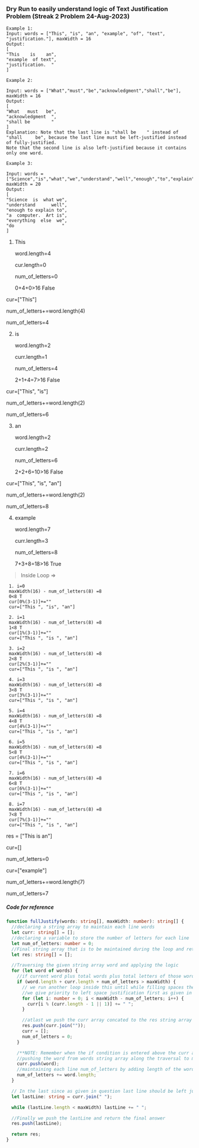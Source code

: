 ### Dry Run to easily understand logic of Text Justification Problem (Streak 2 Problem 24-Aug-2023)

    Example 1:
    Input: words = ["This", "is", "an", "example", "of", "text", "justification."], maxWidth = 16
    Output:
    [
    "This    is    an",
    "example  of text",
    "justification.  "
    ]

    Example 2:

    Input: words = ["What","must","be","acknowledgment","shall","be"], maxWidth = 16
    Output:
    [
    "What   must   be",
    "acknowledgment  ",
    "shall be        "
    ]
    Explanation: Note that the last line is "shall be    " instead of "shall     be", because the last line must be left-justified instead of fully-justified.
    Note that the second line is also left-justified because it contains only one word.

    Example 3:

    Input: words = ["Science","is","what","we","understand","well","enough","to","explain","to","a","computer.","Art","is","everything","else","we","do"], maxWidth = 20
    Output:
    [
    "Science  is  what we",
    "understand      well",
    "enough to explain to",
    "a  computer.  Art is",
    "everything  else  we",
    "do                  "
    ]

1. This

   word.length=4

   cur.length=0

   num_of_letters=0

   0+4+0>16 False

cur=["This"]

num_of_letters+=word.length(4)

num_of_letters=4

2. is

   word.length=2

   curr.length=1

   num_of_letters=4

   2+1+4=7>16 False

cur=["This", "is"]

num_of_letters+=word.length(2)

num_of_letters=6

3. an

   word.length=2

   curr.length=2

   num_of_letters=6

   2+2+6=10>16 False

cur=["This", "is", "an"]

num_of_letters+=word.length(2)

num_of_letters=8

4. example

   word.length=7

   curr.length=3

   num_of_letters=8

   7+3+8=18>16 True

> Inside Loop =>

```
 1. i=0
 maxWidth(16) - num_of_letters(8) =8
 0<8 T
 cur[0%(3-1)]+=""
 cur=["This ", "is", "an"]

 2. i=1
 maxWidth(16) - num_of_letters(8) =8
 1<8 T
 cur[1%(3-1)]+=""
 cur=["This ", "is ", "an"]

 3. i=2
 maxWidth(16) - num_of_letters(8) =8
 2<8 T
 cur[2%(3-1)]+=""
 cur=["This ", "is ", "an"]

 4. i=3
 maxWidth(16) - num_of_letters(8) =8
 3<8 T
 cur[3%(3-1)]+=""
 cur=["This ", "is ", "an"]

 5. i=4
 maxWidth(16) - num_of_letters(8) =8
 4<8 T
 cur[4%(3-1)]+=""
 cur=["This ", "is ", "an"]

 6. i=5
 maxWidth(16) - num_of_letters(8) =8
 5<8 T
 cur[4%(3-1)]+=""
 cur=["This ", "is ", "an"]

 7. i=6
 maxWidth(16) - num_of_letters(8) =8
 6<8 T
 cur[6%(3-1)]+=""
 cur=["This ", "is ", "an"]

 8. i=7
 maxWidth(16) - num_of_letters(8) =8
 7<8 T
 cur[7%(3-1)]+=""
 cur=["This ", "is ", "an"]
```

res = ["This is an"]

cur=[]

num_of_letters=0

cur=["example"]

num_of_letters+=word.length(7)

num_of_letters=7

##### Code for reference

```ts
function fullJustify(words: string[], maxWidth: number): string[] {
  //declaring a string array to maintain each line words
  let curr: string[] = [];
  //declaring a variable to store the number of letters for each line
  let num_of_letters: number = 0;
  //Final string array that is to be maintained during the loop and returned at last as an answer
  let res: string[] = [];

  //Traversing the given string array word and applying the logic
  for (let word of words) {
    //if current word plus total words plus total letters of those words exceed the given maxWidth then we need to push this curr array along with justified even spaces between those words
    if (word.length + curr.length + num_of_letters > maxWidth) {
      // we run another loop inside this until while filling spaces the total length of this line equals maxWidth
      //we give priority to left space justification first as given in this question
      for (let i: number = 0; i < maxWidth - num_of_letters; i++) {
        curr[i % (curr.length - 1 || 1)] += " ";
      }

      //atlast we push the curr array concated to the res string array and reset the curr and num_of_letters for the new line.
      res.push(curr.join(""));
      curr = [];
      num_of_letters = 0;
    }

    /**NOTE: Remember when the if condition is entered above the curr and num_of_letters gets reset for the new line */
    //pushing the word from words string array along the traversal to maintain each line word record
    curr.push(word);
    //maintaining each line num_of_letters by adding length of the word along the traversal
    num_of_letters += word.length;
  }

  // In the last since as given in question last line should be left justified, we add spaces to the right of the concated curr array (if length not zero) accordingly to match the maxWidth.
  let lastLine: string = curr.join(" ");

  while (lastLine.length < maxWidth) lastLine += " ";

  //Finally we push the lastLine and return the final answer
  res.push(lastLine);

  return res;
}
```
